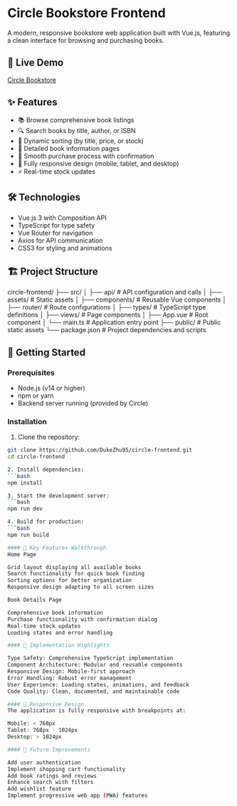 # Circle Bookstore Frontend

A modern, responsive bookstore web application built with Vue.js, featuring a clean interface for browsing and purchasing books.

## 🚀 Live Demo
[Circle Bookstore](https://lively-kringle-246a6e.netlify.app/)

## ✨ Features

- 📚 Browse comprehensive book listings
- 🔍 Search books by title, author, or ISBN
- 🔄 Dynamic sorting (by title, price, or stock)
- 📖 Detailed book information pages
- 🛒 Smooth purchase process with confirmation
- 📱 Fully responsive design (mobile, tablet, and desktop)
- ⚡ Real-time stock updates

## 🛠️ Technologies

- Vue.js 3 with Composition API
- TypeScript for type safety
- Vue Router for navigation
- Axios for API communication
- CSS3 for styling and animations

## 🏗️ Project Structure

circle-frontend/
├── src/
│   ├── api/          # API configuration and calls
│   ├── assets/       # Static assets
│   ├── components/   # Reusable Vue components
│   ├── router/       # Route configurations
│   ├── types/        # TypeScript type definitions
│   ├── views/        # Page components
│   ├── App.vue       # Root component
│   └── main.ts       # Application entry point
├── public/           # Public static assets
└── package.json      # Project dependencies and scripts

## 🚀 Getting Started

### Prerequisites

- Node.js (v14 or higher)
- npm or yarn
- Backend server running (provided by Circle)

### Installation

1. Clone the repository:
```bash
git clone https://github.com/DukeZhu95/circle-frontend.git
cd circle-frontend

2. Install dependencies:
```bash
npm install

3. Start the development server:
```bash
npm run dev

4. Build for production:
```bash
npm run build

#### 🎯 Key Features Walkthrough
Home Page

Grid layout displaying all available books
Search functionality for quick book finding
Sorting options for better organization
Responsive design adapting to all screen sizes

Book Details Page

Comprehensive book information
Purchase functionality with confirmation dialog
Real-time stock updates
Loading states and error handling

#### 🌟 Implementation Highlights

Type Safety: Comprehensive TypeScript implementation
Component Architecture: Modular and reusable components
Responsive Design: Mobile-first approach
Error Handling: Robust error management
User Experience: Loading states, animations, and feedback
Code Quality: Clean, documented, and maintainable code

#### 📱 Responsive Design
The application is fully responsive with breakpoints at:

Mobile: < 768px
Tablet: 768px - 1024px
Desktop: > 1024px

#### 🔧 Future Improvements

Add user authentication
Implement shopping cart functionality
Add book ratings and reviews
Enhance search with filters
Add wishlist feature
Implement progressive web app (PWA) features